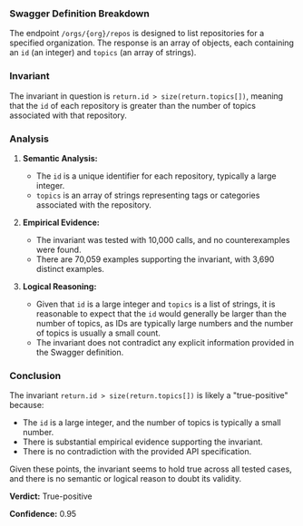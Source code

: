 ### Swagger Definition Breakdown

The endpoint `/orgs/{org}/repos` is designed to list repositories for a specified organization. The response is an array of objects, each containing an `id` (an integer) and `topics` (an array of strings).

### Invariant

The invariant in question is `return.id > size(return.topics[])`, meaning that the `id` of each repository is greater than the number of topics associated with that repository.

### Analysis

1. **Semantic Analysis:**
   - The `id` is a unique identifier for each repository, typically a large integer.
   - `topics` is an array of strings representing tags or categories associated with the repository.

2. **Empirical Evidence:**
   - The invariant was tested with 10,000 calls, and no counterexamples were found.
   - There are 70,059 examples supporting the invariant, with 3,690 distinct examples.

3. **Logical Reasoning:**
   - Given that `id` is a large integer and `topics` is a list of strings, it is reasonable to expect that the `id` would generally be larger than the number of topics, as IDs are typically large numbers and the number of topics is usually a small count.
   - The invariant does not contradict any explicit information provided in the Swagger definition.

### Conclusion

The invariant `return.id > size(return.topics[])` is likely a "true-positive" because:
- The `id` is a large integer, and the number of topics is typically a small number.
- There is substantial empirical evidence supporting the invariant.
- There is no contradiction with the provided API specification.

Given these points, the invariant seems to hold true across all tested cases, and there is no semantic or logical reason to doubt its validity.

**Verdict:** True-positive

**Confidence:** 0.95
